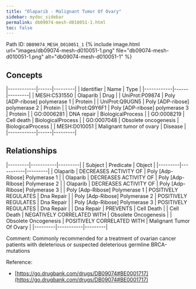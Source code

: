 ```yaml
---
title: "Olaparib - Malignant Tumor Of Ovary"
sidebar: mydoc_sidebar
permalink: db09074-mesh-d010051-1.html
toc: false 
---
```



Path ID: `DB09074_MESH_D010051_1`
{% include image.html url="images/db09074-mesh-d010051-1.png" file="db09074-mesh-d010051-1.png" alt="db09074-mesh-d010051-1" %}

## Concepts

|------------|------|---------|
| Identifier | Name | Type    |
|------------|------|---------|
| MESH:C531550 | Olaparib | Drug |
| UniProt:P09874 | Poly [ADP-ribose] polymerase 1 | Protein |
| UniProt:Q9UGN5 | Poly [ADP-ribose] polymerase 2 | Protein |
| UniProt:Q9Y6F1 | Poly [ADP-ribose] polymerase 3 | Protein |
| GO:0006281 | DNA repair | BiologicalProcess |
| GO:0008219 | Cell death | BiologicalProcess |
| GO:0007048 | Obsolete oncogenesis | BiologicalProcess |
| MESH:D010051 | Malignant tumor of ovary | Disease |
|------------|------|---------|

## Relationships

|---------|-----------|---------|
| Subject | Predicate | Object  |
|---------|-----------|---------|
| Olaparib | DECREASES ACTIVITY OF | Poly [Adp-Ribose] Polymerase 1 |
| Olaparib | DECREASES ACTIVITY OF | Poly [Adp-Ribose] Polymerase 2 |
| Olaparib | DECREASES ACTIVITY OF | Poly [Adp-Ribose] Polymerase 3 |
| Poly [Adp-Ribose] Polymerase 1 | POSITIVELY REGULATES | Dna Repair |
| Poly [Adp-Ribose] Polymerase 2 | POSITIVELY REGULATES | Dna Repair |
| Poly [Adp-Ribose] Polymerase 3 | POSITIVELY REGULATES | Dna Repair |
| Dna Repair | PREVENTS | Cell Death |
| Cell Death | NEGATIVELY CORRELATED WITH | Obsolete Oncogenesis |
| Obsolete Oncogenesis | POSITIVELY CORRELATED WITH | Malignant Tumor Of Ovary |
|---------|-----------|---------|

Comment: Commonly recommended for a treatment of ovarian cancer patients with deleterious or suspected deleterious germline BRCA-mutations

Reference: 
  - [https://go.drugbank.com/drugs/DB09074#BE0001717](https://go.drugbank.com/drugs/DB09074#BE0001717)
